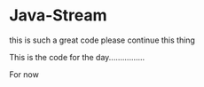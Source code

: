 # Java-Stream

this is such a great code please continue this thing 


This is the code for the day................


For now 